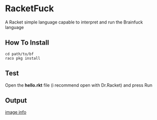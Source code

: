 # RacketFuck
A Racket simple language capable to interpret and run the Brainfuck language

## How To Install

```
cd path/to/bf
raco pkg install
```

## Test

Open the **hello.rkt** file (i recommend open with Dr.Racket) and press Run

## Output
[image info](./pictures/output.png)
